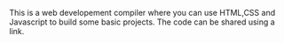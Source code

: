 This is a web developement compiler where you can use HTML,CSS and Javascript to build some basic projects. The code can be shared using a link.
